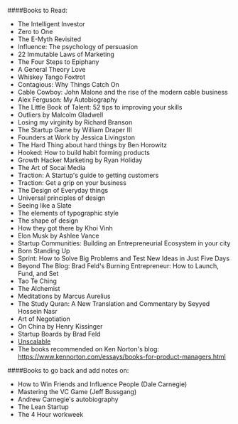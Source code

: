 ####Books to Read:
- The Intelligent Investor
- Zero to One
- The E-Myth Revisited
- Influence: The psychology of persuasion
- 22 Immutable Laws of Marketing
- The Four Steps to Epiphany
- A General Theory Love
- Whiskey Tango Foxtrot
- Contagious: Why Things Catch On
- Cable Cowboy: John Malone and the rise of the modern cable business
- Alex Ferguson: My Autobiography
- The Little Book of Talent: 52 tips to improving your skills
- Outliers by Malcolm Gladwell
- Losing my virginity by Richard Branson
- The Startup Game by William Draper III
- Founders at Work by Jessica Livingston
- The Hard Thing about hard things by Ben Horowitz
- Hooked: How to build habit forming products
- Growth Hacker Marketing by Ryan Holiday
- The Art of Socai Media
- Traction: A Startup's guide to getting customers
- Traction: Get a grip on your business
- The Design of Everyday things
- Universal principles of design
- Seeing like a Slate
- The elements of typographic style
- The shape of design
- How they got there by Khoi Vinh
- Elon Musk by Ashlee Vance
- Startup Communities: Building an Entrepreneurial Ecosystem in your city
- Born Standing Up
- Sprint: How to Solve Big Problems and Test New Ideas in Just Five Days
- Beyond The Blog: Brad Feld's Burning Entrepreneur: How to Launch, Fund, and Set
- Tao Te Ching
- The Alchemist
- Meditations by Marcus Aurelius
- The Study Quran: A New Translation and Commentary by Seyyed Hossein Nasr
- Art of Negotiation
- On China by Henry Kissinger
- Startup Boards by Brad Feld
- [Unscalable](http://unscalablebook.com/)
- The books recommended on Ken Norton's blog: https://www.kennorton.com/essays/books-for-product-managers.html


####Books to go back and add notes on:
- How to Win Friends and Influence People (Dale Carnegie)
- Mastering the VC Game (Jeff Bussgang)
- Andrew Carnegie's autobiography
- The Lean Startup
- The 4 Hour workweek

